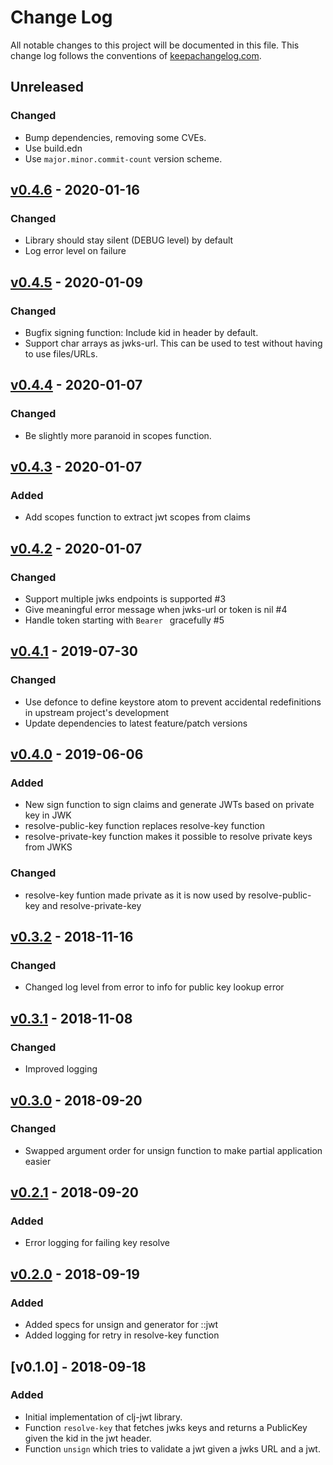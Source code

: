 # Change Log
All notable changes to this project will be documented in this file. This change log follows the conventions of [keepachangelog.com](http://keepachangelog.com/).

## Unreleased
### Changed
- Bump dependencies, removing some CVEs.
- Use build.edn
- Use `major.minor.commit-count` version scheme.

## [v0.4.6] - 2020-01-16
### Changed
- Library should stay silent (DEBUG level) by default
- Log error level on failure

## [v0.4.5] - 2020-01-09
### Changed
- Bugfix signing function: Include kid in header by default.
- Support char arrays as jwks-url. This can be used to test without having to use files/URLs.

## [v0.4.4] - 2020-01-07
### Changed
- Be slightly more paranoid in scopes function.

## [v0.4.3] - 2020-01-07
### Added
- Add scopes function to extract jwt scopes from claims

## [v0.4.2] - 2020-01-07
### Changed
- Support multiple jwks endpoints is supported #3
- Give meaningful error message when jwks-url or token is nil #4
- Handle token starting with `Bearer ` gracefully #5

## [v0.4.1] - 2019-07-30
### Changed
- Use defonce to define keystore atom to prevent accidental redefinitions in upstream project's development
- Update dependencies to latest feature/patch versions

## [v0.4.0] - 2019-06-06
### Added
- New sign function to sign claims and generate JWTs based on private key in JWK
- resolve-public-key function replaces resolve-key function
- resolve-private-key function makes it possible to resolve private keys from JWKS

### Changed
- resolve-key funtion made private as it is now used by resolve-public-key and resolve-private-key

## [v0.3.2] - 2018-11-16
### Changed
- Changed log level from error to info for public key lookup error

## [v0.3.1] - 2018-11-08
### Changed
- Improved logging

## [v0.3.0] - 2018-09-20
### Changed
- Swapped argument order for unsign function to make partial application easier

## [v0.2.1] - 2018-09-20
### Added
- Error logging for failing key resolve

## [v0.2.0] - 2018-09-19
### Added
- Added specs for unsign and generator for ::jwt
- Added logging for retry in resolve-key function

## [v0.1.0] - 2018-09-18
### Added
- Initial implementation of clj-jwt library.
- Function `resolve-key` that fetches jwks keys and returns a PublicKey given the kid in the jwt header.
- Function `unsign` which tries to validate a jwt given a jwks URL and a jwt.

[Unreleased]: https://gitlab.nsd.no/clojure/clj-jwt/compare/v0.4.6...HEAD
[v0.4.6]: https://gitlab.nsd.no/clojure/clj-jwt/compare/v0.4.5...v0.4.6
[v0.4.5]: https://gitlab.nsd.no/clojure/clj-jwt/compare/v0.4.4...v0.4.5
[v0.4.4]: https://gitlab.nsd.no/clojure/clj-jwt/compare/v0.4.3...v0.4.4
[v0.4.3]: https://gitlab.nsd.no/clojure/clj-jwt/compare/v0.4.2...v0.4.3
[v0.4.2]: https://gitlab.nsd.no/clojure/clj-jwt/compare/v0.4.1...v0.4.2
[v0.4.1]: https://gitlab.nsd.no/clojure/clj-jwt/compare/v0.4.0...v0.4.1
[v0.4.0]: https://gitlab.nsd.no/clojure/clj-jwt/compare/v0.3.2...v0.4.0
[v0.3.2]: https://gitlab.nsd.no/clojure/clj-jwt/compare/v0.3.1...v0.3.2
[v0.3.1]: https://gitlab.nsd.no/clojure/clj-jwt/compare/v0.3.0...v0.3.1
[v0.3.0]: https://gitlab.nsd.no/clojure/clj-jwt/compare/v0.2.1...v0.3.0
[v0.2.1]: https://gitlab.nsd.no/clojure/clj-jwt/compare/v0.2.0...v0.2.1
[v0.2.0]: https://gitlab.nsd.no/clojure/clj-jwt/compare/v0.1.0...v0.2.0
